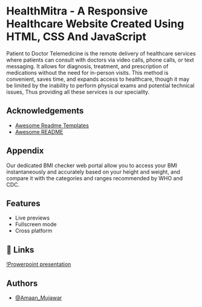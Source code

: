 
# HealthMitra - A Responsive Healthcare Website Created Using HTML, CSS And JavaScript 

Patient to Doctor Telemedicine is the remote delivery of healthcare services where patients can consult with doctors via video calls, phone calls, or text messaging. It allows for diagnosis, treatment, and prescription of medications without the need for in-person visits. This method is convenient, saves time, and expands access to healthcare, though it may be limited by the inability to perform physical exams and potential technical issues, Thus providing all these services is our speciality.




## Acknowledgements

 - [Awesome Readme Templates](https://awesomeopensource.com/project/elangosundar/awesome-README-templates)
 - [Awesome README](https://github.com/matiassingers/awesome-readme)


## Appendix

Our dedicated BMI checker web portal allow you to access your BMI instantaneously and accurately based on your height and weight, and compare it with the categories and ranges recommended by WHO and CDC.


## Features

- Live previews
- Fullscreen mode
- Cross platform


## 🔗 Links
[!Prowerpoint presentation](https://docs.google.com/presentation/d/1JDY4JX8YAlFXo9x11lzKFt-lOcaFFRKR/edit?usp=drive_link&ouid=103384028874582324201&rtpof=true&sd=true)

## Authors

- [@Amaan_Mujawar](https://github.com/Asentrix001)

